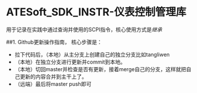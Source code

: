 # ATESoft_SDK_INSTR-仪表控制管理库
用于记录在实践中通过查询并使用的SCPI指令，核心使用方式是*继承*

##1. Github更新操作指南，
核心步骤是：
- 拉下代码后，（本地）从主分支上创建自己的独立分支比如tangliwen
- （本地）在独立分支进行更新并commit到本地。
- （本地）切回master并检查是否有更新，接着merge自己的分支，这样就把自己更新的内容合并到主干上了。
- （远端）最后将master push即可

